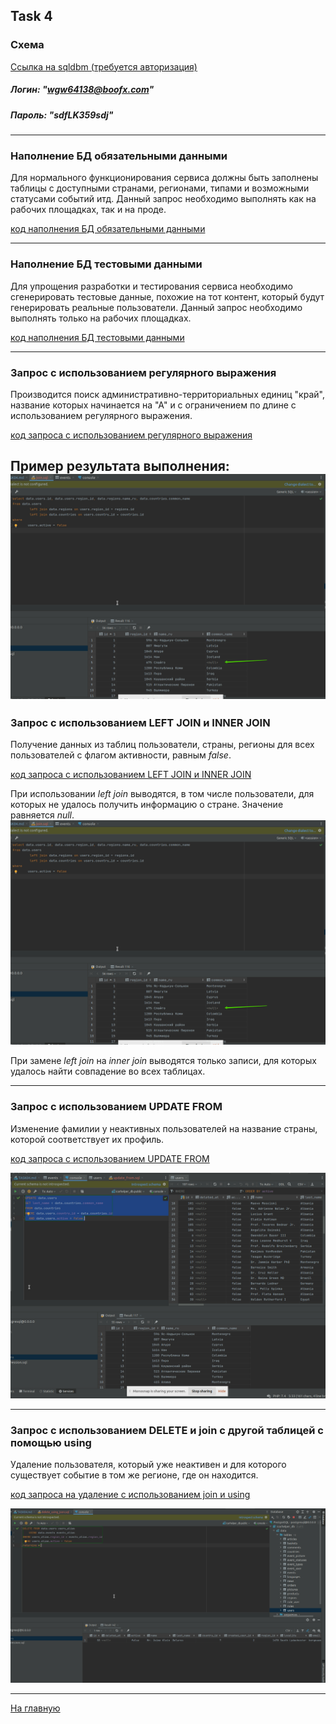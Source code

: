 ## Task 4

### Схема
[Ссылка на sqldbm (требуется авторизация)](https://app.sqldbm.com/MySQL/Edit/p195366/)
##### Логин: "wgw64138@boofx.com"
##### Пароль: "sdfLK359sdj"

---

### Наполнение БД обязательными данными

Для нормального функционирования сервиса должны быть заполнены таблицы с доступными странами, регионами, типами и возможными статусами событий итд.
Данный запрос необходимо выполнять как на рабочих площадках, так и на проде.

[код наполнения БД обязательными данными](https://github.com/PanovAlexey/database_course/blob/main/docs/tasks/04/insert_seeding_data.sql)

---

### Наполнение БД тестовыми данными

Для упрощения разработки и тестирования сервиса необходимо сгенерировать тестовые данные, похожие на тот контент, 
который будут генерировать реальные пользователи. Данный запрос необходимо выполнять только на рабочих площадках.

[код наполнения БД тестовыми данными](https://github.com/PanovAlexey/database_course/blob/main/docs/tasks/04/insert_mock_data.sql)

---

### Запрос с использованием регулярного выражения

Производится поиск административно-территориальных единиц "край", название которых начинается на "А" 
и с ограничением по длине с использованием регулярного выражения.

[код запроса с использованием регулярного выражения](https://github.com/PanovAlexey/database_course/blob/main/docs/tasks/04/regular_expression.sql)

Пример результата выполнения:
![img.png](04/img.png)
---

### Запрос с использованием LEFT JOIN и INNER JOIN

Получение данных из таблиц пользователи, страны, регионы для всех пользователей с флагом активности, равным _false_.

[код запроса с использованием LEFT JOIN и INNER JOIN](https://github.com/PanovAlexey/database_course/blob/main/docs/tasks/04/join.sql)

При использовании _left join_ выводятся, в том числе пользователи, для которых не удалось получить информацию
о стране. Значение равняется _null_. 
![img.png](04/img.png)

При замене _left join_ на _inner join_ выводятся только записи, для которых удалось найти совпадение
во всех таблицах.

---

### Запрос с использованием UPDATE FROM

Изменение фамилии у неактивных пользователей на название страны, которой соответствует их профиль.

[код запроса с использованием UPDATE FROM](https://github.com/PanovAlexey/database_course/blob/main/docs/tasks/04/update_from.sql)

![img_1.png](04/img_1.png)

---

### Запрос с использованием DELETE и join с другой таблицей с помощью using

Удаление пользователя, который уже неактивен и для которого существует событие в том же регионе, где он находится.

[код запроса на удаление с использованием join и using](https://github.com/PanovAlexey/database_course/blob/main/docs/tasks/04/delete_using_json.sql)

![img_4.png](04/img_4.png)

---
 

[На главную](https://github.com/PanovAlexey/database_course/blob/main/README.md)